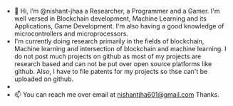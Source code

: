 - 👋 Hi, I’m @nishant-jhaa a Researcher, a Programmer and a Gamer. I'm well versed in Blockchain development, Machine Learning and its Applications, Game Development. I'm also having a good knowledge of microcontrollers and microprocessors.
- I'm currently doing research primarily in the fields of blockchain, Machine learning and intersection of blockchain and machine learning. I do not post much projects on github as most of my projects are research based and can not be put over open source platforms like github. Also, I have to file patents for my projects so thse can't be uploaded on github.
- 
- 📫 You can reach me over email at nishantjha601@gmail.com
Thanks.

